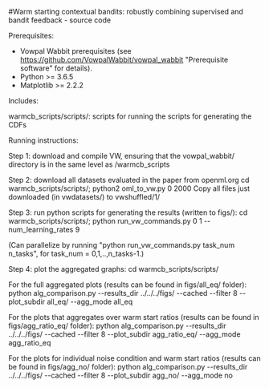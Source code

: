 #Warm starting contextual bandits: robustly combining supervised and bandit feedback - source code

Prerequisites:
- Vowpal Wabbit prerequisites (see https://github.com/VowpalWabbit/vowpal_wabbit "Prerequisite software" for details).
- Python >= 3.6.5
- Matplotlib >= 2.2.2

Includes:

warmcb_scripts/scripts/: scripts for running the scripts for generating the CDFs

Running instructions:

Step 1: download and compile VW, ensuring that the vowpal_wabbit/ directory is in the same level as /warmcb_scripts

Step 2: download all datasets evaluated in the paper from openml.org
cd warmcb_scripts/scripts/; python2 oml_to_vw.py 0 2000
Copy all files just downloaded (in vwdatasets/) to vwshuffled/1/

Step 3: run python scripts for generating the results (written to figs/):
cd warmcb_scripts/scripts/; python run_vw_commands.py 0 1 --num_learning_rates 9

(Can parallelize by running "python run_vw_commands.py task_num n_tasks", for task_num = 0,1,..,n_tasks-1.)

Step 4: plot the aggregated graphs:
cd warmcb_scripts/scripts/

For the full aggregated plots (results can be found in figs/all_eq/ folder):
python alg_comparison.py --results_dir ../../../figs/ --cached --filter 8 --plot_subdir all_eq/ --agg_mode all_eq

For the plots that aggregates over warm start ratios (results can be found in figs/agg_ratio_eq/ folder):
python alg_comparison.py --results_dir ../../../figs/ --cached --filter 8 --plot_subdir agg_ratio_eq/ --agg_mode agg_ratio_eq

For the plots for individual noise condition and warm start ratios (results can be found in figs/agg_no/ folder):
python alg_comparison.py --results_dir ../../../figs/ --cached --filter 8 --plot_subdir agg_no/ --agg_mode no

